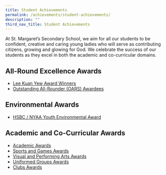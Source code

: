 ```yaml
---
title: Student Achievements
permalink: /achievements/student-achievements/
description: ""
third_nav_title: Student Achievements
---
```

At St. Margaret’s Secondary School, we aim for all our students to be confident, creative and caring young ladies who will serve as contributing citizens, growing and glowing for God. We celebrate the success of our students as they excel in both the academic and co-curricular domains.

All-Round Excellence Awards
---------------------------

*   [Lee Kuan Yew Award Winners](/achievements/student-achievements/lee-kuan-yew-award-winners)
*   [Outstanding All-Rounder (OARS) Awardees](/achievements/student-achievements/outstanding-all-rounder-student-oars-awardees)

Environmental Awards
--------------------

*   [HSBC / NYAA Youth Environmental Award](/achievements/student-achievements/environmental-awards)

Academic and Co-Curricular Awards
---------------------------------

*   [Academic Awards](/achievements/student-achievements/academic-awards)
*   [Sports and Games Awards](/achievements/student-achievements/sports-and-games-awards)
*   [Visual and Performing Arts Awards](/achievements/student-achievements/visual-and-performing-arts-awards)
*   [Uniformed Groups Awards](/achievements/student-achievements/uniformed-groups-awards)
*   [Clubs Awards](/achievements/student-achievements/clubs-awards)